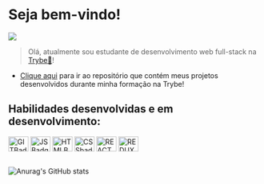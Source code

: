 # Seja bem-vindo!

<div>
	<a href="https://www.linkedin.com/in/ant%C3%B4nio-santana-gon%C3%A7alves-neto-98b093240/overlay/contact-info/" target="_blank"><img src= "https://img.shields.io/badge/LinkedIn-0077B5?style=for-the-badge&logo=linkedin&logoColor=white" target="_blank"></a>
</div>

> Olá, atualmente sou estudante de desenvolvimento web full-stack na [Trybe:rocket:](https://www.betrybe.com/)!

- [Clique aqui](https://github.com/AntonioSsantana/first) para ir ao repositório que contém meus projetos desenvolvidos durante minha formação na Trybe!

<div style="display: inline_block">
	<h2>Habilidades desenvolvidas e em desenvolvimento:</h2>
<img align="center" alt="GITBadge" height="30" width="40" src="https://cdn.jsdelivr.net/gh/devicons/devicon/icons/git/git-original.svg" />
<img align="center" alt="JSBadge" height="30" width="40" src="https://cdn.jsdelivr.net/gh/devicons/devicon/icons/javascript/javascript-original.svg">
<img align="center" alt="HTMLBadge" height="30" width="40" src="https://cdn.jsdelivr.net/gh/devicons/devicon/icons/html5/html5-original.svg">
<img align="center" alt="CSSbadge" height="30" width="40" src="https://cdn.jsdelivr.net/gh/devicons/devicon/icons/css3/css3-original.svg">
<img align="center" alt="REACTbadge" height="30" width="40" src="https://cdn.jsdelivr.net/gh/devicons/devicon/icons/react/react-original.svg">
<img align="center" alt="REDUXbadge" height="30" width="40" src="https://cdn.jsdelivr.net/gh/devicons/devicon/icons/redux/redux-original.svg" />
</div>
<br />

![Anurag's GitHub stats](https://github-readme-stats.vercel.app/api?username=anuraghazra&hide=contribs,prs)

